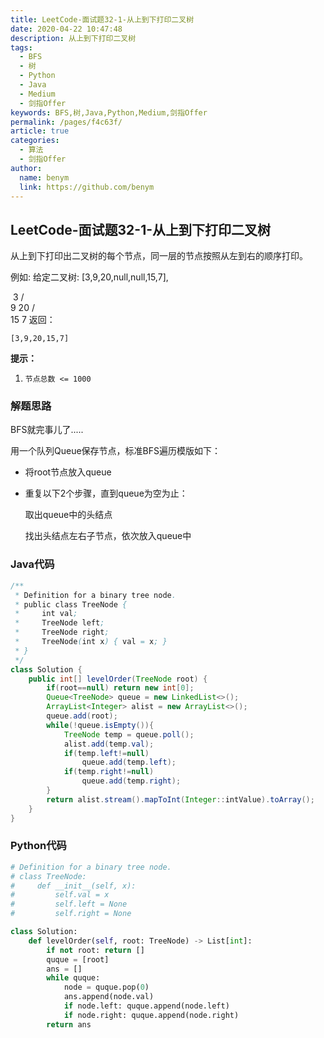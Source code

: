 ```yaml
---
title: LeetCode-面试题32-1-从上到下打印二叉树
date: 2020-04-22 10:47:48
description: 从上到下打印二叉树
tags: 
  - BFS
  - 树
  - Python
  - Java
  - Medium
  - 剑指Offer
keywords: BFS,树,Java,Python,Medium,剑指Offer
permalink: /pages/f4c63f/
article: true
categories: 
  - 算法
  - 剑指Offer
author: 
  name: benym
  link: https://github.com/benym
---
```


## LeetCode-面试题32-1-从上到下打印二叉树

从上到下打印出二叉树的每个节点，同一层的节点按照从左到右的顺序打印。

例如:
给定二叉树: [3,9,20,null,null,15,7],

​    3
   / \
  9  20
    /  \
   15   7
返回：

```
[3,9,20,15,7]
```

 <!--more-->

**提示：**

1. `节点总数 <= 1000`

### 解题思路

BFS就完事儿了.....

用一个队列Queue保存节点，标准BFS遍历模版如下：

- 将root节点放入queue

- 重复以下2个步骤，直到queue为空为止：

  取出queue中的头结点

  找出头结点左右子节点，依次放入queue中

### Java代码

```java
/**
 * Definition for a binary tree node.
 * public class TreeNode {
 *     int val;
 *     TreeNode left;
 *     TreeNode right;
 *     TreeNode(int x) { val = x; }
 * }
 */
class Solution {
    public int[] levelOrder(TreeNode root) {
        if(root==null) return new int[0];
        Queue<TreeNode> queue = new LinkedList<>();
        ArrayList<Integer> alist = new ArrayList<>();
        queue.add(root);
        while(!queue.isEmpty()){
            TreeNode temp = queue.poll();
            alist.add(temp.val);
            if(temp.left!=null)
                queue.add(temp.left);
            if(temp.right!=null)
                queue.add(temp.right);
        }
        return alist.stream().mapToInt(Integer::intValue).toArray();
    }
}
```

### Python代码

```python
# Definition for a binary tree node.
# class TreeNode:
#     def __init__(self, x):
#         self.val = x
#         self.left = None
#         self.right = None

class Solution:
    def levelOrder(self, root: TreeNode) -> List[int]:
        if not root: return []
        quque = [root]
        ans = []
        while quque:
            node = quque.pop(0)
            ans.append(node.val)
            if node.left: quque.append(node.left)
            if node.right: quque.append(node.right)
        return ans
```

